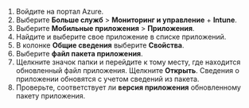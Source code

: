 
1. Войдите на портал Azure.  
2. Выберите **Больше служб** > **Мониторинг и управление** + **Intune**.  
3. Выберите **Мобильные приложения** > **Приложения**.
4. Найдите и выберите свое приложение в списке приложений.  
5. В колонке **Общие сведения** выберите **Свойства**.  
5. Выберите **файл пакета приложения**.  
6. Щелкните значок папки и перейдите к тому месту, где находится обновленный файл приложения. Щелкните **Открыть**. Сведения о приложении обновятся с учетом сведений из пакета.  
8. Проверьте, соответствует ли **версия приложения** обновленному пакету приложения.  
